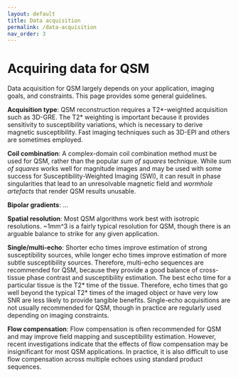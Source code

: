 ```yaml
---
layout: default
title: Data acquisition
permalink: /data-acquisition
nav_order: 3
---
```


<head>
  <link rel="stylesheet" href="https://maxcdn.bootstrapcdn.com/bootstrap/3.4.1/css/bootstrap.min.css">
  <script src="https://ajax.googleapis.com/ajax/libs/jquery/3.6.0/jquery.min.js"></script>
  <script src="https://maxcdn.bootstrapcdn.com/bootstrap/3.4.1/js/bootstrap.min.js"></script>
</head>

# Acquiring data for QSM

Data acquisition for QSM largely depends on your application, imaging goals, and constraints. This page provides some general guidelines.

**Acquisition type**: QSM reconstruction requires a T2\*-weighted acquisition such as 3D-GRE. The T2\* weighting is important because it provides sensitivity to susceptibility variations, which is necessary to derive magnetic susceptibility. Fast imaging techniques such as 3D-EPI and others are sometimes employed.

**Coil combination**: A complex-domain coil combination method must be used for QSM, rather than the popular *sum of squares* technique. While *sum of squares* works well for magnitude images and may be used with some success for Susceptibility-Weighted Imaging (SWI), it can result in phase singularities that lead to an unresolvable magnetic field and *wormhole artefacts* that render QSM results unusable.

**Bipolar gradients**: ...

**Spatial resolution**: Most QSM algorithms work best with isotropic resolutions. ~1mm^3 is a fairly typical resolution for QSM, though there is an arguable balance to strike for any given application.

**Single/multi-echo**: Shorter echo times improve estimation of strong susceptibility sources, while longer echo times improve estimation of more subtle susceptibility sources. Therefore, multi-echo sequences are recommended for QSM, because they provide a good balance of cross-tissue phase contrast and susceptibility estimation. The best echo time for a particular tissue is the T2* time of the tissue. Therefore, echo times that go well beyond the typical T2* times of the imaged object or have very low SNR are less likely to provide tangible benefits. Single-echo acquisitions are not usually recommended for QSM, though in practice are regularly used depending on imaging constraints.

**Flow compensation**: Flow compensation is often recommended for QSM and may improve field mapping and susceptibility estimation. However, recent investigations indicate that the effects of flow compensation may be insignificant for most QSM applications. In practice, it is also difficult to use flow compensation across multiple echoes using standard product sequences.

<script>
$(document).ready(function(){
    $('[data-toggle="popover"]').popover();   
});
$("[data-toggle=popover]")
.popover({html:true})
</script>

